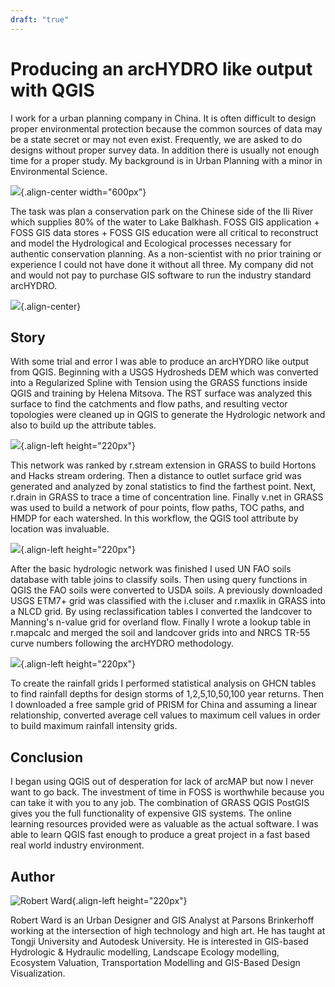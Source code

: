 ```yaml
---
draft: "true"
---
```


# Producing an arcHYDRO like output with QGIS

I work for a urban planning company in China. It is often difficult to
design proper environmental protection because the common sources of
data may be a state secret or may not even exist. Frequently, we are
asked to do designs without proper survey data. In addition there is
usually not enough time for a proper study. My background is in Urban
Planning with a minor in Environmental Science.

![](./images/china_hydro1.jpg){.align-center width="600px"}

The task was plan a conservation park on the Chinese side of the Ili
River which supplies 80% of the water to Lake Balkhash. FOSS GIS
application + FOSS GIS data stores + FOSS GIS education were all
critical to reconstruct and model the Hydrological and Ecological
processes necessary for authentic conservation planning. As a
non-scientist with no prior training or experience I could not have done
it without all three. My company did not and would not pay to purchase
GIS software to run the industry standard arcHYDRO.

![](./images/china_hydro2.jpg){.align-center}

## Story

With some trial and error I was able to produce an arcHYDRO like output
from QGIS. Beginning with a USGS Hydrosheds DEM which was converted into
a Regularized Spline with Tension using the GRASS functions inside QGIS
and training by Helena Mitsova. The RST surface was analyzed this
surface to find the catchments and flow paths, and resulting vector
topologies were cleaned up in QGIS to generate the Hydrologic network
and also to build up the attribute tables.

![](./images/china_hydro3.jpg){.align-left height="220px"}

This network was ranked by r.stream extension in GRASS to build Hortons
and Hacks stream ordering. Then a distance to outlet surface grid was
generated and analyzed by zonal statistics to find the farthest point.
Next, r.drain in GRASS to trace a time of concentration line. Finally
v.net in GRASS was used to build a network of pour points, flow paths,
TOC paths, and HMDP for each watershed. In this workflow, the QGIS tool
attribute by location was invaluable.

![](./images/china_hydro4.jpg){.align-left height="220px"}

After the basic hydrologic network was finished I used UN FAO soils
database with table joins to classify soils. Then using query functions
in QGIS the FAO soils were converted to USDA soils. A previously
downloaded USGS ETM7+ grid was classified with the i.cluser and r.maxlik
in GRASS into a NLCD grid. By using reclassification tables I converted
the landcover to Manning\'s n-value grid for overland flow. Finally I
wrote a lookup table in r.mapcalc and merged the soil and landcover
grids into and NRCS TR-55 curve numbers following the arcHYDRO
methodology.

![](./images/china_hydro5.jpg){.align-left height="220px"}

To create the rainfall grids I performed statistical analysis on GHCN
tables to find rainfall depths for design storms of 1,2,5,10,50,100 year
returns. Then I downloaded a free sample grid of PRISM for China and
assuming a linear relationship, converted average cell values to maximum
cell values in order to build maximum rainfall intensity grids.

## Conclusion

I began using QGIS out of desperation for lack of arcMAP but now I never
want to go back. The investment of time in FOSS is worthwhile because
you can take it with you to any job. The combination of GRASS QGIS
PostGIS gives you the full functionality of expensive GIS systems. The
online learning resources provided were as valuable as the actual
software. I was able to learn QGIS fast enough to produce a great
project in a fast based real world industry environment.

## Author

![Robert Ward](./images/china_hydro6.jpg){.align-left height="220px"}

Robert Ward is an Urban Designer and GIS Analyst at Parsons Brinkerhoff
working at the intersection of high technology and high art. He has
taught at Tongji University and Autodesk University. He is interested in
GIS-based Hydrologic & Hydraulic modelling, Landscape Ecology modelling,
Ecosystem Valuation, Transportation Modelling and GIS-Based Design
Visualization.
